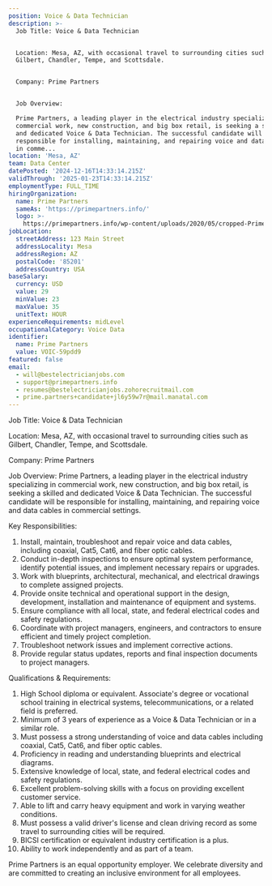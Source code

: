 ```yaml
---
position: Voice & Data Technician
description: >-
  Job Title: Voice & Data Technician


  Location: Mesa, AZ, with occasional travel to surrounding cities such as
  Gilbert, Chandler, Tempe, and Scottsdale.


  Company: Prime Partners


  Job Overview:

  Prime Partners, a leading player in the electrical industry specializing in
  commercial work, new construction, and big box retail, is seeking a skilled
  and dedicated Voice & Data Technician. The successful candidate will be
  responsible for installing, maintaining, and repairing voice and data cables
  in comme...
location: 'Mesa, AZ'
team: Data Center
datePosted: '2024-12-16T14:33:14.215Z'
validThrough: '2025-01-23T14:33:14.215Z'
employmentType: FULL_TIME
hiringOrganization:
  name: Prime Partners
  sameAs: 'https://primepartners.info/'
  logo: >-
    https://primepartners.info/wp-content/uploads/2020/05/cropped-Prime-Partners-Logo-NO-BG-1-1.png
jobLocation:
  streetAddress: 123 Main Street
  addressLocality: Mesa
  addressRegion: AZ
  postalCode: '85201'
  addressCountry: USA
baseSalary:
  currency: USD
  value: 29
  minValue: 23
  maxValue: 35
  unitText: HOUR
experienceRequirements: midLevel
occupationalCategory: Voice Data
identifier:
  name: Prime Partners
  value: VOIC-59pdd9
featured: false
email:
  - will@bestelectricianjobs.com
  - support@primepartners.info
  - resumes@bestelectricianjobs.zohorecruitmail.com
  - prime.partners+candidate+jl6y59w7r@mail.manatal.com
---
```




Job Title: Voice & Data Technician

Location: Mesa, AZ, with occasional travel to surrounding cities such as Gilbert, Chandler, Tempe, and Scottsdale.

Company: Prime Partners

Job Overview:
Prime Partners, a leading player in the electrical industry specializing in commercial work, new construction, and big box retail, is seeking a skilled and dedicated Voice & Data Technician. The successful candidate will be responsible for installing, maintaining, and repairing voice and data cables in commercial settings.

Key Responsibilities:
1. Install, maintain, troubleshoot and repair voice and data cables, including coaxial, Cat5, Cat6, and fiber optic cables.
2. Conduct in-depth inspections to ensure optimal system performance, identify potential issues, and implement necessary repairs or upgrades.
3. Work with blueprints, architectural, mechanical, and electrical drawings to complete assigned projects.
4. Provide onsite technical and operational support in the design, development, installation and maintenance of equipment and systems.
5. Ensure compliance with all local, state, and federal electrical codes and safety regulations.
6. Coordinate with project managers, engineers, and contractors to ensure efficient and timely project completion.
7. Troubleshoot network issues and implement corrective actions.
8. Provide regular status updates, reports and final inspection documents to project managers.

Qualifications & Requirements:
1. High School diploma or equivalent. Associate's degree or vocational school training in electrical systems, telecommunications, or a related field is preferred.
2. Minimum of 3 years of experience as a Voice & Data Technician or in a similar role.
3. Must possess a strong understanding of voice and data cables including coaxial, Cat5, Cat6, and fiber optic cables.
4. Proficiency in reading and understanding blueprints and electrical diagrams.
5. Extensive knowledge of local, state, and federal electrical codes and safety regulations.
6. Excellent problem-solving skills with a focus on providing excellent customer service.
7. Able to lift and carry heavy equipment and work in varying weather conditions.
8. Must possess a valid driver's license and clean driving record as some travel to surrounding cities will be required.
9. BICSI certification or equivalent industry certification is a plus.
10. Ability to work independently and as part of a team.

Prime Partners is an equal opportunity employer. We celebrate diversity and are committed to creating an inclusive environment for all employees.

